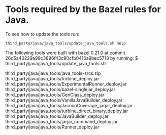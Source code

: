 # Tools required by the Bazel rules for Java.

To see how to update the tools run:

```
third_party/java/java_tools/update_java_tools.sh help
```

The following tools were built with bazel 0.21.0 at commit 26d5a40229a99c3896f43c90cfb0416a9bec5718 by running:
$ third_party/java/java_tools/update_java_tools.sh

third_party/java/java_tools/java_tools-srcs.zip
third_party/java/java_tools/turbine_deploy.jar
third_party/java/java_tools/ExperimentalRunner_deploy.jar
third_party/java/java_tools/bazel-singlejar_deploy.jar
third_party/java/java_tools/GenClass_deploy.jar
third_party/java/java_tools/VanillaJavaBuilder_deploy.jar
third_party/java/java_tools/JacocoCoverage_jarjar_deploy.jar
third_party/java/java_tools/turbine_direct_binary_deploy.jar
third_party/java/java_tools/JavaBuilder_deploy.jar
third_party/java/java_tools/jarjar_command_deploy.jar
third_party/java/java_tools/Runner_deploy.jar